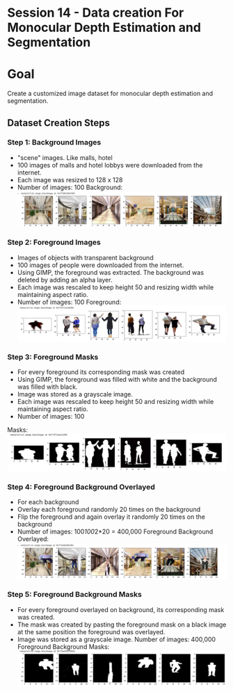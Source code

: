# Session 14 - Data creation For Monocular Depth Estimation and Segmentation
#  Goal
Create a customized image dataset for monocular depth estimation and segmentation.


## Dataset Creation Steps
### Step 1: Background Images
- "scene" images. Like malls, hotel
- 100 images of malls and hotel lobbys were downloaded from the internet.
- Each image was resized to 128 x 128
- Number of images: 100
Background:![alt text](https://github.com/ashkash2476/EVA_Session14_15/blob/master/Final_images/BG_list.png)

### Step 2: Foreground Images
- Images of objects with transparent background
- 100 images of people were downloaded from the internet.
- Using GIMP, the foreground was extracted. The background was deleted by adding an alpha layer.
- Each image was rescaled to keep height 50 and resizing width while maintaining aspect ratio.
- Number of images: 100
Foreground:![alt text](https://github.com/ashkash2476/EVA_Session14_15/blob/master/Final_images/fg_img.png)

### Step 3: Foreground Masks
- For every foreground its corresponding mask was created
- Using GIMP, the foreground was filled with white and the background was filled with black.
- Image was stored as a grayscale image.
- Each image was rescaled to keep height 50 and resizing width while maintaining aspect ratio.
- Number of images: 100

Masks:![alt text](https://github.com/ashkash2476/EVA_Session14_15/blob/master/Final_images/masks.png)

### Step 4: Foreground Background Overlayed
- For each background
- Overlay each foreground randomly 20 times on the background
- Flip the foreground and again overlay it randomly 20 times on the background
- Number of images: 100*100*2*20 = 400,000
Foreground Background Overlayed:![alt text](https://github.com/ashkash2476/EVA_Session14_15/blob/master/Final_images/FG_BG_overlayed.png
)


### Step 5: Foreground Background Masks
- For every foreground overlayed on background, its corresponding mask was created.
- The mask was created by pasting the foreground mask on a black image at the same position the foreground was overlayed.
- Image was stored as a grayscale image.
Number of images: 400,000
Foreground Background Masks:![alt text](https://github.com/ashkash2476/EVA_Session14_15/blob/master/Final_images/fg_bg_masks.png
)






